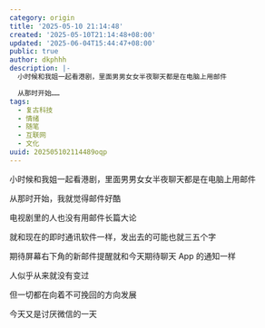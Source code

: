 ```yaml
---
category: origin
title: '2025-05-10 21:14:48'
created: '2025-05-10T21:14:48+08:00'
updated: '2025-06-04T15:44:47+08:00'
public: true
author: dkphhh
description: |-
  小时候和我姐一起看港剧，里面男男女女半夜聊天都是在电脑上用邮件

  从那时开始……
tags:
  - 复古科技
  - 情绪
  - 随笔
  - 互联网
  - 文化
uuid: 202505102114489oqp
---
```


小时候和我姐一起看港剧，里面男男女女半夜聊天都是在电脑上用邮件

从那时开始，我就觉得邮件好酷

电视剧里的人也没有用邮件长篇大论

就和现在的即时通讯软件一样，发出去的可能也就三五个字

期待屏幕右下角的新邮件提醒就和今天期待聊天 App 的通知一样

人似乎从来就没有变过

但一切都在向着不可挽回的方向发展

今天又是讨厌微信的一天
